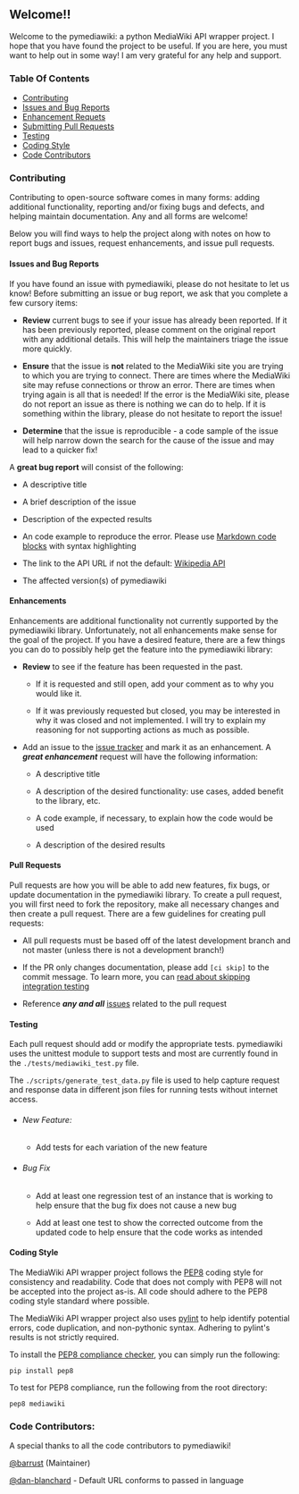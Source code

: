 
## Welcome!!

Welcome to the pymediawiki: a python MediaWiki API wrapper project. I hope that
you have found the project to be useful. If you are here, you must want to help
out in some way! I am very grateful for any help and support.

### Table Of Contents
* [Contributing](#contributing)
* [Issues and Bug Reports](#issues-and-bug-reports)
* [Enhancement Requets](#enhancements)
* [Submitting Pull Requests](#pull-requests)
* [Testing](#testing)
* [Coding Style](#coding-style)
* [Code Contributors](#code-contributors)

### Contributing

Contributing to open-source software comes in many forms: adding additional
functionality, reporting and/or fixing bugs and defects, and helping maintain
documentation. Any and all forms are welcome!

Below you will find ways to help the project along with notes on how to report
bugs and issues, request enhancements, and issue pull requests.

#### Issues and Bug Reports

If you have found an issue with pymediawiki, please do not hesitate to let us
know! Before submitting an issue or bug report, we ask that you complete a few
cursory items:

* **Review** current bugs to see if your issue has already been reported. If it
has been previously reported, please comment on the original report with any
additional details. This will help the maintainers triage the issue more
quickly.

* **Ensure** that the issue is **not** related to the MediaWiki site you are
trying to which you are trying to connect. There are times where the MediaWiki
site may refuse connections or throw an error. There are times when trying
again is all that is needed! If the error is the MediaWiki site, please do not
report an issue as there is nothing we can do to help. If it is something
within the library, please do not hesitate to report the issue!

* **Determine** that the issue is reproducible - a code sample of the issue
will help narrow down the search for the cause of the issue and may lead to a
quicker fix!

A **great bug report** will consist of the following:

* A descriptive title

* A brief description of the issue

* Description of the expected results

* An code example to reproduce the error. Please use
[Markdown code blocks](https://help.github.com/articles/creating-and-highlighting-code-blocks/)
with syntax highlighting

* The link to the API URL if not the default:
[Wikipedia API](http://en.wikipedia.org/w/api.php)

* The affected version(s) of pymediawiki

#### Enhancements

Enhancements are additional functionality not currently supported by the
pymediawiki library. Unfortunately, not all enhancements make sense for the
goal of the project. If you have a desired feature, there are a few things you
can do to possibly help get the feature into the pymediawiki library:

* **Review** to see if the feature has been requested in the past.

    * If it is requested and still open, add your comment as to why you would
    like it.

    * If it was previously requested but closed, you may be interested in why
    it was closed and not implemented. I will try to explain my reasoning for
    not supporting actions as much as possible.

* Add an issue to the
[issue tracker](https://github.com/barrust/mediawiki/issues) and mark it as an
enhancement. A ***great enhancement*** request will have the following
information:

    * A descriptive title

    * A description of the desired functionality: use cases, added benefit to
    the library, etc.

    * A code example, if necessary, to explain how the code would be used

    * A description of the desired results

#### Pull Requests

Pull requests are how you will be able to add new features, fix bugs, or update
documentation in the pymediawiki library. To create a pull request, you will
first need to fork the repository, make all necessary changes and then create
a pull request. There are a few guidelines for creating pull requests:

* All pull requests must be based off of the latest development branch and not
master (unless there is not a development branch!)

* If the PR only changes documentation, please add `[ci skip]` to the commit
message. To learn more, you can [read about skipping integration testing](https://docs.travis-ci.com/user/customizing-the-build#Skipping-a-build)

* Reference ***any and all*** [issues](https://github.com/barrust/mediawiki/issues)
related to the pull request

#### Testing

Each pull request should add or modify the appropriate tests. pymediawiki uses
the unittest module to support tests and most are currently found in the
`./tests/mediawiki_test.py` file.

The `./scripts/generate_test_data.py` file is used to help capture request and
response data in different json files for running tests without internet
access.

* ###### New Feature:
    * Add tests for each variation of the new feature

* ###### Bug Fix
    * Add at least one regression test of an instance that is working to help
    ensure that the bug fix does not cause a new bug

    * Add at least one test to show the corrected outcome from the updated code
    to help ensure that the code works as intended

#### Coding Style

The MediaWiki API wrapper project follows the
[PEP8](https://www.python.org/dev/peps/pep-0008/) coding style for consistency
and readability. Code that does not comply with PEP8 will not be accepted into
the project as-is. All code should adhere to the PEP8 coding style standard
where possible.

The MediaWiki API wrapper project also uses [pylint](https://www.pylint.org/)
to help identify potential errors, code duplication, and non-pythonic syntax.
Adhering to pylint's results is not strictly required.

To install the [PEP8 compliance checker](https://pypi.python.org/pypi/pep8),
you can simply run the following:

```
pip install pep8
```

To test for PEP8 compliance, run the following from the root directory:

```
pep8 mediawiki
```

### Code Contributors:

A special thanks to all the code contributors to pymediawiki!

[@barrust](https://github.com/barrust) (Maintainer)

[@dan-blanchard](https://github.com/dan-blanchard) - Default URL conforms to passed in language
